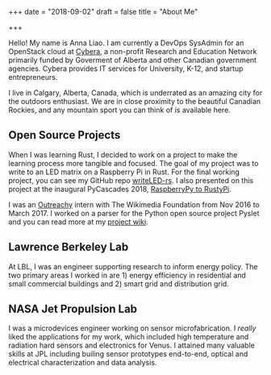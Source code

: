 +++
date = "2018-09-02"
draft = false
title = "About Me"

+++

Hello! My name is Anna Liao. I am currently a DevOps SysAdmin for an OpenStack cloud at [Cybera](http://www.cybera.ca/), a non-profit Research and Education Network primarily funded by Goverment of Alberta and other Canadian government agencies. Cybera provides IT services for University, K-12, and startup entrepreneurs.

I live in Calgary, Alberta, Canada, which is underrated as an amazing city for the outdoors enthusiast. We are in close proximity to the beautiful Canadian Rockies, and any mountain sport you can think of is available here.

## Open Source Projects

When I was learning Rust, I decided to work on a project to make the learning process more tangible and focused. The goal of my project was to write to an LED matrix on a Raspberry Pi in Rust. For the final working project, you can see my GitHub repo [writeLED-rs](https://github.com/anna-liao/writeLED-rs). I also presented on this project at the inaugural PyCascades 2018, [RaspberryPy to RustyPi](https://www.slideshare.net/secret/lUQ7YxnKo6C8Od).

I was an [Outreachy](https://www.outreachy.org/) intern with The Wikimedia Foundation from Nov 2016 to March 2017. I worked on a parser for the Python open source project Pyslet and you can read more at my [project wiki](https://github.com/anna-liao/pyslet/wiki).

## Lawrence Berkeley Lab

At LBL, I was an engineer supporting research to inform energy policy. The two primary areas I worked in are 1) energy efficiency in residential and small commercial buildings and 2) smart grid and distribution grid.

## NASA Jet Propulsion Lab

I was a microdevices engineer working on sensor microfabrication. I _really_ liked the applications for my work, which included high temperature and radiation hard sensors and electronics for Venus. I attained many valuable skills at JPL including builing sensor prototypes end-to-end, optical and electrical characterization and data analysis.